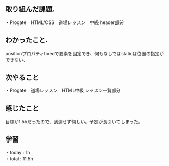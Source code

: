 ## 取り組んだ課題. 
・Progate　HTML/CSS　道場レッスン　中級  header部分　　　　　　　　　　　　　
## わかったこと. 
positionプロパティfixedで要素を固定でき、何もなしではstaticは位置の指定ができない、
## 次やること 　　　            
・Progate　道場レッスン　HTML中級   レッスン一覧部分  　　　            

## 感じたこと
目標が1.5hだったので、到達せず悔しい。予定が長引いてしまった。
## 学習
・today : 1h    
・total : 11.5h